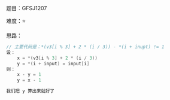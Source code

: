 题目：GFSJ1207

难度：:star:

思路：

```c
// 主要代码是：*(v3[i % 3] + 2 * (i / 3)) - *(i + inupt) != 1
设：
    x = *(v3[i % 3] + 2 * (i / 3)) 
    y = *(i + input) = input[i]
则：
    x - y = 1
    y = x - 1

我们把 y 算出来就好了
```

